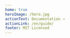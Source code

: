 ```yaml
---
home: true
heroImage: /hero.jpg
actionText: Documentation →
actionLink: /en/guide/
footer: MIT Licensed
---
```

